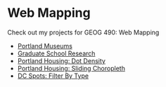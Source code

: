 # Web Mapping
Check out my projects for GEOG 490: Web Mapping
<ul> 
  <li> <a href="https://jenna-travers.github.io/WebMapping/Portland-Museums.html">Portland Museums</a> </li> 
  <li> <a href="https://jenna-travers.github.io/WebMapping/Graduate-Research.html">Graduate School Research</a>   
  </li>
  <li> <a href="https://jenna-travers.github.io/WebMapping/Portland-Housing.html">Portland Housing: Dot Density</a> 
  </li>
  <li> <a href="https://jenna-travers.github.io/WebMapping/Portland-Housing-Choropleth.html">Portland Housing: Sliding Choropleth</a> 
  </li>
  <li> <a href="https://jenna-travers.github.io/WebMapping/DC-spots.html">DC Spots: Filter By Type</a> 
  </li>
</ul>

